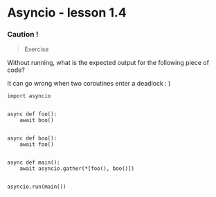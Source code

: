 # Asyncio - lesson 1.4

### Caution ! 

> Exercise

Without running, what is the expected output for the following piece of code?

It can go wrong when two coroutines enter a deadlock : )

```
import asyncio


async def foo():
    await boo()


async def boo():
    await foo()


async def main():
    await asyncio.gather(*[foo(), boo()])


asyncio.run(main())
```

